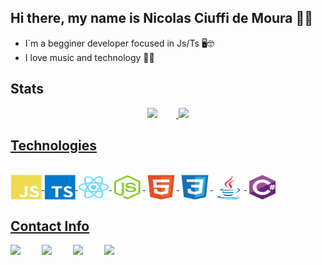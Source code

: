 ## Hi there, my name is Nicolas Ciuffi de Moura 👋🚀

- I`m a begginer developer focused in Js/Ts 🖥️🤓
- I love music and technology 🎵🤖
##

## Stats

<div align="center">
  <a href="https://github.com/nickciuffi">
  <img style="margin-right:30px" height="180em" src="https://github-readme-stats.vercel.app/api?username=nickciuffi&show_icons=true&include_all_commits=true&count_private=true&theme=tokyonight"/>
  <img height="180em" src="https://github-readme-stats.vercel.app/api/top-langs/?username=nickciuffi&layout=compact&langs_count=7&theme=tokyonight&count-private=false"/>
</div>

##

## Technologies

<div style="display: inline_block"><br>
  <img align="center" alt="nickciuffi-Js" height="40" width="50" src="https://raw.githubusercontent.com/devicons/devicon/master/icons/javascript/javascript-plain.svg">
  <img align="center" alt="nickciuffi-Ts" height="40" width="50" src="https://raw.githubusercontent.com/devicons/devicon/master/icons/typescript/typescript-plain.svg">
  <img align="center" alt="nickciuffi-React" height="40" width="50" src="https://raw.githubusercontent.com/devicons/devicon/master/icons/react/react-original.svg">
  <img align="center" alt="nickciuffi-node" height="40" width="50" src="https://raw.githubusercontent.com/devicons/devicon/master/icons/nodejs/nodejs-original.svg">
  <img align="center" alt="nickciuffi-HTML" height="40" width="50" src="https://raw.githubusercontent.com/devicons/devicon/master/icons/html5/html5-original.svg">
  <img align="center" alt="nickciuffi-CSS" height="40" width="50" src="https://raw.githubusercontent.com/devicons/devicon/master/icons/css3/css3-original.svg">
  <img align="center" alt="nickciuffi-Python" height="40" width="50" src="https://raw.githubusercontent.com/devicons/devicon/master/icons/java/java-original.svg">
  <img align="center" alt="nickciuffi-Csharp" height="40" width="50" src="https://raw.githubusercontent.com/devicons/devicon/master/icons/csharp/csharp-original.svg">
</div>

##

## Contact Info
<div>
  <a style="margin-right:30px" href="https://instagram.com/nick_ciuffi_official" target="_blank"><img src="https://img.shields.io/badge/-Instagram-%23E4405F?style=for-the-badge&logo=instagram&logoColor=white" target="_blank"></a>
  <a style="margin-right:30px" href = "mailto:nicolasciuffi1@gmail.com"><img src="https://img.shields.io/badge/Gmail-D14836?style=for-the-badge&logo=gmail&logoColor=white" target="_blank"></a>
  <a style="margin-right:30px" href="https://www.linkedin.com/in/nicolas-ciuffi-dev/" target="_blank"><img src="https://img.shields.io/badge/-LinkedIn-%230077B5?style=for-the-badge&logo=linkedin&logoColor=white" target="_blank"></a> 
   <a style="margin-right:30px" href="https://contate.me/nickciuffi" target="_blank"><img src="https://img.shields.io/badge/WhatsApp-25D366?style=for-the-badge&logo=whatsapp&logoColor=white" target="_blank"></a> 
</div>
  
 

